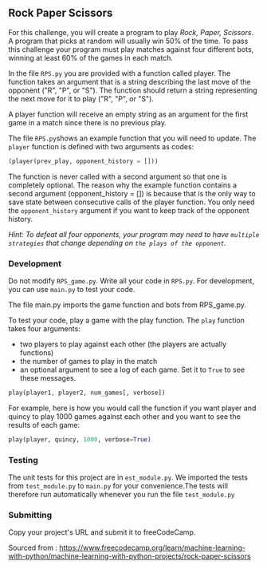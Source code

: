 ## Rock Paper Scissors

For this challenge, you will create a program to play _Rock, Paper, Scissors_. A program that picks at random will usually win 50% of the time. To pass this challenge your program must play matches against four different bots, winning at least 60% of the games in each match.

In the file `RPS.py` you are provided with a function called player. The function takes an argument that is a string describing the last move of the opponent ("R", "P", or "S"). The function should return a string representing the next move for it to play ("R", "P", or "S").

A player function will receive an empty string as an argument for the first game in a match since there is no previous play.

The file `RPS.py`shows an example function that you will need to update. The `player` function is defined with two arguments as codes:

```python
(player(prev_play, opponent_history = []))
```

The function is never called with a second argument so that one is completely optional. The reason why the example function contains a second argument (opponent_history = []) is because that is the only way to save state between consecutive calls of the player function. You only need the `opponent_history` argument if you want to keep track of the opponent history.

_Hint: To defeat all four opponents, your program may need to have `multiple strategies` that change depending on `the plays of the opponent`._

### Development

Do not modify `RPS_game.py`. Write all your code in `RPS.py`. For development, you can use `main.py` to test your code.

The file main.py imports the game function and bots from RPS_game.py.

To test your code, play a game with the play function. The `play` function takes four arguments:

- two players to play against each other (the players are actually functions)
- the number of games to play in the match
- an optional argument to see a log of each game. Set it to `True` to see these messages.

```python
play(player1, player2, num_games[, verbose])
```

For example, here is how you would call the function if you want player and quincy to play 1000 games against each other and you want to see the results of each game:

```python
play(player, quincy, 1000, verbose=True)
```

### Testing

The unit tests for this project are in `est_module.py`. We imported the tests from `test_module.py` to `main.py` for your convenience.The tests will therefore run automatically whenever you run the file `test_module.py`

### Submitting

Copy your project's URL and submit it to freeCodeCamp.

Sourced from : https://www.freecodecamp.org/learn/machine-learning-with-python/machine-learning-with-python-projects/rock-paper-scissors
